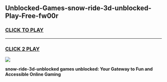 
## Unblocked-Games-snow-ride-3d-unblocked-Play-Free-fw00r
<h3>
<a href="https://premium76.site?title=snow-ride-3d-unblocked&ref=10A">CLICK TO PLAY</a></h3>
<hr>

<h3>
<a href="https://premium76.site?title=snow-ride-3d-unblocked&ref=10A">CLICK 2 PLAY</a>
  
</h3>

<a href="https://premium76.site?title=snow-ride-3d-unblocked&ref=10A"><img src="https://clearcache.store/games.png"></a>


**snow-ride-3d-unblocked games unblocked: Your Gateway to Fun and Accessible Online Gaming**
